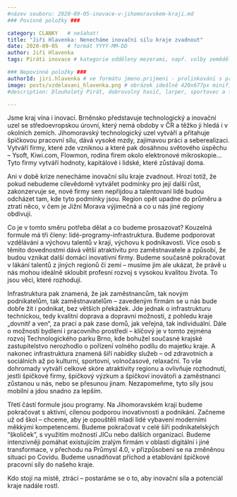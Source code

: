```yaml
---
#název souboru: 2020-09-05-inovace-v-jihomoravskem-kraji.md
### Povinné položky ###

category: CLANKY   # nešahat!
title: "Jiří Hlavenka: Nenecháme inovační sílu kraje zvadnout" 
date: 2020-09-05   # formát YYYY-MM-DD
author: Jiří Hlavenka
tags: Piráti inovace # kategorie odděleny mezerami, např. volby zemědělství životní-prostředí piráti (viz https://jihomoravsky.pirati.cz/tags/)

### Nepovinné položky ###
authorId: jiri.hlavenka # ve formátu jmeno.prijmeni - prolinkování s profilem přes uid 
image: posts/vzdelavani_hlavenka.png # obrázek ideálně 420x677px minifikovaný přes https://tinypng.com/
#description: Dlouholetý Pirát, dobrovolný hasič, larper, sportovec a fanda 3D tisku stojí v čele jihomoravské pirátské kandidátky. S čím vede Piráty na kraj?

---
```


Jsme kraj vína i inovací. Brněnsko představuje technologický a inovační uzel se středoevropskou úrovní, který nemá obdoby v ČR a těžko ji hledá i v okolních zemích. Jihomoravský technologický uzel vytváří a přitahuje špičkovou pracovní sílu, dává vysoké mzdy, zajímavou práci a seberealizaci. Vytváří firmy, které zde vzniknou a které pak dosáhnou světového úspěchu – Ysoft, Kiwi.com, Flowmon, rodina firem okolo elektronové mikroskopie… Tyto firmy vytváří hodnoty, kapitálové i lidské, které zůstávají doma.

Ani v době krize nenecháme inovační sílu kraje zvadnout. Hrozí totiž, že pokud nebudeme cílevědomě vytvářet podmínky pro její další růst, zakonzervuje se, nové firmy sem nepřijdou a talentovaní lidé budou odcházet tam, kde tyto podmínky jsou. Region opět upadne do průměru a ztratí něco, v čem je Jižní Morava výjimečná a co u nás jiné regiony obdivují.

Co je v tomto směru potřeba dělat a co budeme prosazovat? Kouzelná formule má tři členy: lidé-programy-infrastruktura. Budeme podporovat vzdělávání a výchovu talentů v kraji, výchovu k podnikavosti. Více osob s těmito dovednostmi dává větší atraktivitu pro zaměstnavatele a způsobí, že budou vznikat další domácí inovativní firmy. Budeme současně pokračovat v lákání talentů z jiných regionů či zemí – musíme jim ale ukázat, že právě u nás mohou ideálně skloubit profesní rozvoj s vysokou kvalitou života. To jsou věci, které rozhodují.

Infrastruktura pak znamená, že jak zaměstnancům, tak novým podnikatelům, tak zaměstnavatelům – zavedeným firmám se u nás bude dobře žít i podnikat, bez větších překážek. Jde jednak o infrastrukturu technickou, tedy kvalitní doprava a dopravní možnosti, z pohledu kraje „dovnitř a ven“, za prací a pak zase domů, jak veřejná, tak individuální. Dále o možnosti bydlení i pracovního prostředí – klíčový je v tomto zejména rozvoj Technologického parku Brno, kde bohužel současné krajské zastupitelstvo nerozhodlo o pořízení volného podílu do majetku kraje. A nakonec infrastruktura znamená šíří nabídky služeb – od zdravotních a sociálních až po kulturní, sportovní, volnočasové, relaxační. To vše dohromady vytváří celkové skóre atraktivity regionu a ovlivňuje rozhodnutí, jestli špičkové firmy, špičkový výzkum a špičkoví inovátoři a zaměstnanci zůstanou u nás, nebo se přesunou jinam. Nezapomeňme, tyto síly jsou mobilní a jdou snadno za lepším.

Třetí částí formule jsou programy. Na Jihomoravském kraji budeme pokračovat s aktivní, cílenou podporou inovativnosti a podnikání. Začneme už od škol – chceme, aby je opouštěli mladí lidé vybavení moderními měkkými kompetencemi. Budeme pokračovat v celé šíři podnikatelských “školiček”, s využitím možností JICu nebo dalších organizací. Budeme intenzivněji pomáhat existujícím zralým firmám v oblasti digitální i jiné transformace, v přechodu na Průmysl 4.0, v přizpůsobení se na změněnou situaci po Covidu. Budeme usnadňovat příchod a etablování špičkové pracovní síly do našeho kraje.

Kdo stojí na místě, ztrácí – postaráme se o to, aby inovační síla a potenciál kraje nadále rostl.

